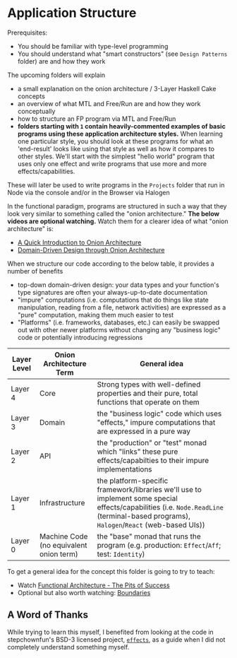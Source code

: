 # Application Structure

Prerequisites:
- You should be familiar with type-level programming
- You should understand what "smart constructors" (see `Design Patterns` folder) are and how they work

The upcoming folders will explain
- a small explanation on the onion architecture / 3-Layer Haskell Cake concepts
- an overview of what MTL and Free/Run are and how they work conceptually
- how to structure an FP program via MTL and Free/Run
- **folders starting with `1` contain heavily-commented examples of basic programs using these application architecture styles.** When learning one particular style, you should look at these programs for what an 'end-result' looks like using that style as well as how it compares to other styles. We'll start with the simplest "hello world" program that uses only one effect and write programs that use more and more effects/capabilities.

These will later be used to write programs in the `Projects` folder that run in Node via the console and/or in the Browser via Halogen

In the functional paradigm, programs are structured in such a way that they look very similar to something called the "onion architecture." **The below videos are optional watching.** Watch them for a clearer idea of what "onion architecture" is:
- [A Quick Introduction to Onion Architecture](https://www.youtube.com/embed/R2pW09tMCnE?start=6&end=527)
- [Domain-Driven Design through Onion Architecture](https://www.youtube.com/watch?v=pL9XeNjy_z4)

When we structure our code according to the below table, it provides a number of benefits
- top-down domain-driven design: your data types and your function's type signatures are often your always-up-to-date documentation
- "impure" computations (i.e. computations that do things like state manipulation, reading from a file, network activities) are expressed as a "pure" computation, making them much easier to test
- "Platforms" (i.e. frameworks, databases, etc.) can easily be swapped out with other newer platforms without changing any "business logic" code or potentially introducing regressions

| Layer Level | Onion Architecture Term | General idea |
| - | - | - |
| Layer 4 | Core | Strong types with well-defined properties and their pure, total functions that operate on them
| Layer 3 | Domain | the "business logic" code which uses "effects," impure computations that are expressed in a pure way
| Layer 2 | API | the "production" or "test" monad which "links" these pure effects/capabilties to their impure implementations
| Layer 1 | Infrastructure | the platform-specific framework/libraries we'll use to implement some special effects/capabilities (i.e. `Node.ReadLine` (terminal-based programs), `Halogen`/`React` (web-based UIs))
| Layer 0 | Machine Code<br>(no equivalent onion term) | the "base" monad that runs the program (e.g. production: `Effect`/`Aff`; test: `Identity`)

To get a general idea for the concept this folder is going to try to teach:
- Watch [Functional Architecture - The Pits of Success](https://www.youtube.com/watch?v=US8QG9I1XW0)
- Optional but also worth watching: [Boundaries](https://www.destroyallsoftware.com/talks/boundaries)

## A Word of Thanks

While trying to learn this myself, I benefited from looking at the code in stepchownfun's BSD-3 licensed project, [`effects`](https://github.com/stepchowfun/effects), as a guide when I did not completely understand something myself.
